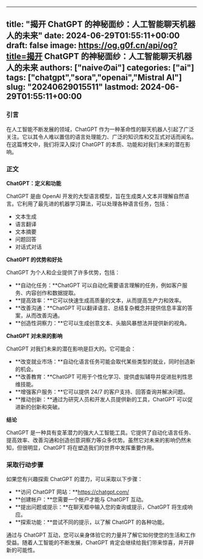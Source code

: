 
---
title: "揭开 ChatGPT 的神秘面纱：人工智能聊天机器人的未来"
date: 2024-06-29T01:55:11+00:00
draft: false
image: https://og.g0f.cn/api/og?title=揭开 ChatGPT 的神秘面纱：人工智能聊天机器人的未来
authors: ["naiveのai"]
categories: ["ai"]
tags: ["chatgpt","sora","openai","Mistral AI"]
slug: "20240629015511"
lastmod: 2024-06-29T01:55:11+00:00
---
### 引言

在人工智能不断发展的领域，ChatGPT 作为一种革命性的聊天机器人引起了广泛关注。它以其令人难以置信的语言处理能力、广泛的知识库和交互式对话而闻名。在这篇博文中，我们将深入探讨 ChatGPT 的本质、功能和对我们未来的潜在影响。

### 正文

**ChatGPT：定义和功能**

ChatGPT 是由 OpenAI 开发的大型语言模型，旨在生成类人文本并理解自然语言。它利用了最先进的机器学习算法，可以处理各种语言任务，包括：

- 文本生成
- 语言翻译
- 文本摘要
- 问题回答
- 对话式对话

**ChatGPT 的优势和好处**

ChatGPT 为个人和企业提供了许多优势，包括：

- **自动化任务：**ChatGPT 可以自动化需要语言理解的任务，例如客户服务、内容创作和数据提取。
- **提高效率：**它可以快速生成高质量的文本，从而提高生产力和效率。
- **改善沟通：**ChatGPT 可以翻译语言、总结复杂概念并提供信息丰富的答案，从而改善沟通。
- **创造性洞察力：**它可以生成创意文本、头脑风暴想法并提供新的视角。

**ChatGPT 对未来的影响**

ChatGPT 对我们未来的潜在影响是巨大的。它可能会：

- **改变就业市场：**自动化语言任务可能会取代某些类型的就业，同时创造新的机会。
- **改善教育：**ChatGPT 可用于个性化学习、提供虚拟辅导并促进批判性思维技能。
- **增强客户服务：**它可以提供 24/7 的客户支持、回答查询并解决问题。
- **推动创新：**通过为研究人员和开发人员提供新的工具，ChatGPT 可以促进新的创新和突破。

**结论**

ChatGPT 是一种具有变革潜力的强大人工智能工具。它提供了自动化语言任务、提高效率、改善沟通和创造创意洞察力等众多优势。虽然它对未来的影响仍然未知，但很明显，ChatGPT 将在塑造我们的世界中发挥重要作用。

### 采取行动步骤

如果您有兴趣探索 ChatGPT 的潜力，可以采取以下步骤：

- **访问 ChatGPT 网站：**https://chatgpt.com/
- **创建帐户：**您需要一个帐户才能与 ChatGPT 互动。
- **提出问题或提示：**在聊天框中输入您的查询或提示，ChatGPT 将生成响应。
- **探索功能：**尝试不同的提示，以了解 ChatGPT 的各种功能。

通过与 ChatGPT 互动，您可以亲身体验它的力量并了解它如何使您的生活和工作受益。随着人工智能的不断发展，ChatGPT 肯定会继续给我们带来惊喜，并开辟新的可能性。